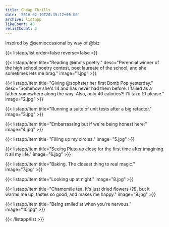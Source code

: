 ```yaml
---
title: Cheap Thrills
date: '2016-02-19T20:35:12+00:00'
archive: listapp
likeCount: 40
relistCount: 3
---
```


Inspired by @semioccasional by way of @biz

<!--more-->

{{< listapp/list order=false reverse=false >}}

   {{< listapp/item title="Reading @imc's poetry."
      desc="Perennial winner of the high school poetry contest, poet laureate of the school, and she sometimes lets me brag."
      image="1.jpg" >}}

   {{< listapp/item title="Giving @sophster her first Bomb Pop yesterday."
      desc="Somehow she's 14 and has never had them before. I failed as a father somewhere along the way. Also, only 40 calories?! I'll take 10 please."
      image="2.jpg" >}}

   {{< listapp/item title="Running a suite of unit tests after a big refactor."
      image="3.jpg" >}}

   {{< listapp/item title="Embarrassing but if we're being honest here:"
      image="4.jpg" >}}

   {{< listapp/item title="Filling up my circles."
      image="5.jpg" >}}

   {{< listapp/item title="Seeing Pluto up close for the first time after imagining it all my life."
      image="6.jpg" >}}

   {{< listapp/item title="Baking. The closest thing to real magic."
      image="7.jpg" >}}

   {{< listapp/item title="Looking up at night."
      image="8.jpg" >}}

   {{< listapp/item title="Chamomile tea. It's just dried flowers (?!), but it warms me up, tastes so good, and makes me happy."
      image="9.jpg" >}}

   {{< listapp/item title="Being smiled at when you're nervous."
      image="10.jpg" >}}

{{< /listapp/list >}}
